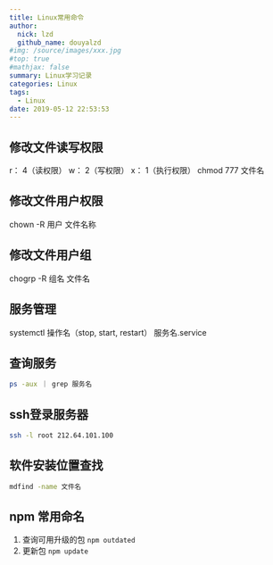 ```yaml
---
title: Linux常用命令
author:
  nick: lzd
  github_name: douyalzd
#img: /source/images/xxx.jpg
#top: true
#mathjax: false
summary: Linux学习记录
categories: Linux
tags:
  - Linux
date: 2019-05-12 22:53:53
---
```


## 修改文件读写权限
r： 4（读权限）
w： 2（写权限）
x： 1（执行权限）
chmod 777 文件名

## 修改文件用户权限
chown -R 用户 文件名称

## 修改文件用户组
chogrp -R 组名 文件名

## 服务管理
systemctl 操作名（stop, start, restart） 服务名.service

## 查询服务
```bash
ps -aux ｜ grep 服务名
```

## ssh登录服务器
```bash
ssh -l root 212.64.101.100
```
## 软件安装位置查找
```bash
mdfind -name 文件名
```

## npm 常用命名
1. 查询可用升级的包 `npm outdated`
2. 更新包 `npm update`